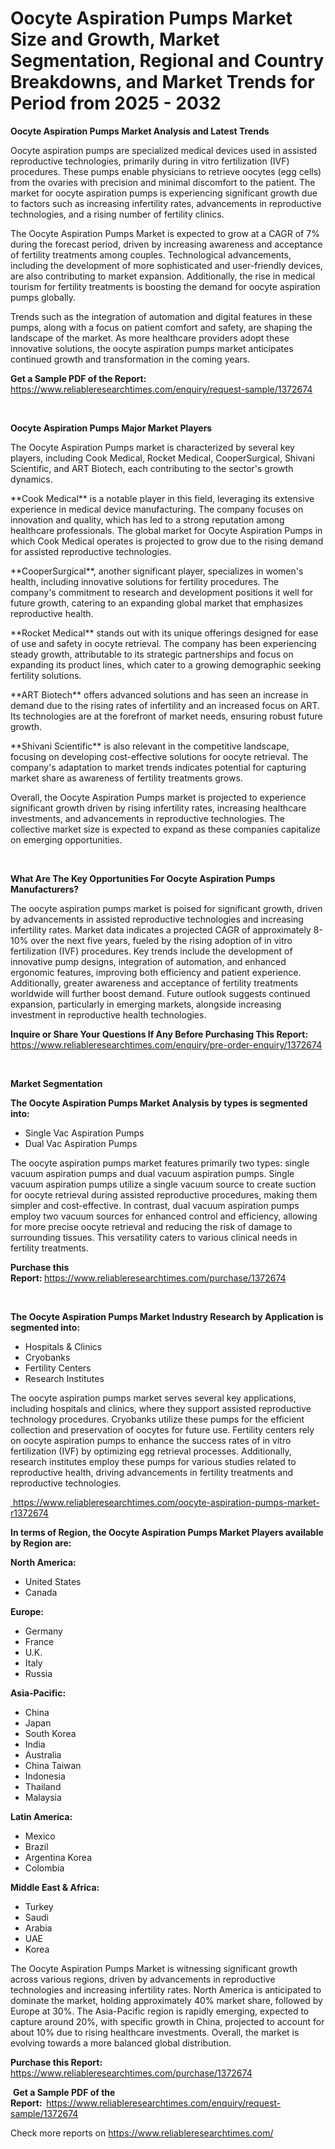 <p><h1>Oocyte Aspiration Pumps Market Size and Growth, Market Segmentation, Regional and Country Breakdowns, and Market Trends for Period from 2025 -  2032</h1></p><p><strong>Oocyte Aspiration Pumps Market Analysis and Latest Trends</strong></p>
<p><p>Oocyte aspiration pumps are specialized medical devices used in assisted reproductive technologies, primarily during in vitro fertilization (IVF) procedures. These pumps enable physicians to retrieve oocytes (egg cells) from the ovaries with precision and minimal discomfort to the patient. The market for oocyte aspiration pumps is experiencing significant growth due to factors such as increasing infertility rates, advancements in reproductive technologies, and a rising number of fertility clinics. </p><p>The Oocyte Aspiration Pumps Market is expected to grow at a CAGR of 7% during the forecast period, driven by increasing awareness and acceptance of fertility treatments among couples. Technological advancements, including the development of more sophisticated and user-friendly devices, are also contributing to market expansion. Additionally, the rise in medical tourism for fertility treatments is boosting the demand for oocyte aspiration pumps globally. </p><p>Trends such as the integration of automation and digital features in these pumps, along with a focus on patient comfort and safety, are shaping the landscape of the market. As more healthcare providers adopt these innovative solutions, the oocyte aspiration pumps market anticipates continued growth and transformation in the coming years.</p></p>
<p><strong>Get a Sample PDF of the Report:&nbsp;</strong> <a href="https://www.reliableresearchtimes.com/enquiry/request-sample/1372674?utm_campaign=3577&utm_medium=2&utm_source=Github&utm_content=ia&utm_term=22032025&utm_id=oocyte-aspiration-pumps">https://www.reliableresearchtimes.com/enquiry/request-sample/1372674</a></p>
<p>&nbsp;</p>
<p><strong>Oocyte Aspiration Pumps Major Market Players</strong></p>
<p><p>The Oocyte Aspiration Pumps market is characterized by several key players, including Cook Medical, Rocket Medical, CooperSurgical, Shivani Scientific, and ART Biotech, each contributing to the sector's growth dynamics.</p><p>**Cook Medical** is a notable player in this field, leveraging its extensive experience in medical device manufacturing. The company focuses on innovation and quality, which has led to a strong reputation among healthcare professionals. The global market for Oocyte Aspiration Pumps in which Cook Medical operates is projected to grow due to the rising demand for assisted reproductive technologies.</p><p>**CooperSurgical**, another significant player, specializes in women's health, including innovative solutions for fertility procedures. The company's commitment to research and development positions it well for future growth, catering to an expanding global market that emphasizes reproductive health.</p><p>**Rocket Medical** stands out with its unique offerings designed for ease of use and safety in oocyte retrieval. The company has been experiencing steady growth, attributable to its strategic partnerships and focus on expanding its product lines, which cater to a growing demographic seeking fertility solutions.</p><p>**ART Biotech** offers advanced solutions and has seen an increase in demand due to the rising rates of infertility and an increased focus on ART. Its technologies are at the forefront of market needs, ensuring robust future growth.</p><p>**Shivani Scientific** is also relevant in the competitive landscape, focusing on developing cost-effective solutions for oocyte retrieval. The company's adaptation to market trends indicates potential for capturing market share as awareness of fertility treatments grows.</p><p>Overall, the Oocyte Aspiration Pumps market is projected to experience significant growth driven by rising infertility rates, increasing healthcare investments, and advancements in reproductive technologies. The collective market size is expected to expand as these companies capitalize on emerging opportunities.</p></p>
<p>&nbsp;</p>
<p><strong>What Are The Key Opportunities For Oocyte Aspiration Pumps Manufacturers?</strong></p>
<p><p>The oocyte aspiration pumps market is poised for significant growth, driven by advancements in assisted reproductive technologies and increasing infertility rates. Market data indicates a projected CAGR of approximately 8-10% over the next five years, fueled by the rising adoption of in vitro fertilization (IVF) procedures. Key trends include the development of innovative pump designs, integration of automation, and enhanced ergonomic features, improving both efficiency and patient experience. Additionally, greater awareness and acceptance of fertility treatments worldwide will further boost demand. Future outlook suggests continued expansion, particularly in emerging markets, alongside increasing investment in reproductive health technologies.</p></p>
<p><strong>Inquire or Share Your Questions If Any Before Purchasing This Report:</strong> <a href="https://www.reliableresearchtimes.com/enquiry/pre-order-enquiry/1372674?utm_campaign=3577&utm_medium=2&utm_source=Github&utm_content=ia&utm_term=22032025&utm_id=oocyte-aspiration-pumps">https://www.reliableresearchtimes.com/enquiry/pre-order-enquiry/1372674</a></p>
<p>&nbsp;</p>
<p><strong>Market Segmentation</strong></p>
<p><strong>The Oocyte Aspiration Pumps Market Analysis by types is segmented into:</strong></p>
<p><ul><li>Single Vac Aspiration Pumps</li><li>Dual Vac Aspiration Pumps</li></ul></p>
<p><p>The oocyte aspiration pumps market features primarily two types: single vacuum aspiration pumps and dual vacuum aspiration pumps. Single vacuum aspiration pumps utilize a single vacuum source to create suction for oocyte retrieval during assisted reproductive procedures, making them simpler and cost-effective. In contrast, dual vacuum aspiration pumps employ two vacuum sources for enhanced control and efficiency, allowing for more precise oocyte retrieval and reducing the risk of damage to surrounding tissues. This versatility caters to various clinical needs in fertility treatments.</p></p>
<p><strong>Purchase this Report:&nbsp;</strong><a href="https://www.reliableresearchtimes.com/purchase/1372674?utm_campaign=3577&utm_medium=2&utm_source=Github&utm_content=ia&utm_term=22032025&utm_id=oocyte-aspiration-pumps">https://www.reliableresearchtimes.com/purchase/1372674</a></p>
<p>&nbsp;</p>
<p><strong>The Oocyte Aspiration Pumps Market Industry Research by Application is segmented into:</strong></p>
<p><ul><li>Hospitals & Clinics</li><li>Cryobanks</li><li>Fertility Centers</li><li>Research Institutes</li></ul></p>
<p><p>The oocyte aspiration pumps market serves several key applications, including hospitals and clinics, where they support assisted reproductive technology procedures. Cryobanks utilize these pumps for the efficient collection and preservation of oocytes for future use. Fertility centers rely on oocyte aspiration pumps to enhance the success rates of in vitro fertilization (IVF) by optimizing egg retrieval processes. Additionally, research institutes employ these pumps for various studies related to reproductive health, driving advancements in fertility treatments and reproductive technologies.</p></p>
<p><a href="https://www.reliableresearchtimes.com/oocyte-aspiration-pumps-market-r1372674?utm_campaign=3577&utm_medium=2&utm_source=Github&utm_content=ia&utm_term=22032025&utm_id=oocyte-aspiration-pumps">&nbsp;https://www.reliableresearchtimes.com/oocyte-aspiration-pumps-market-r1372674</a></p>
<p><strong>In terms of Region, the Oocyte Aspiration Pumps Market Players available by Region are:</strong></p>
<p>
    <p> <strong> North America: </strong>
        <ul>
            <li>United States</li>
            <li>Canada</li>
        </ul>
        </p> 
    <p> <strong> Europe: </strong>
        <ul>
            <li>Germany</li>
            <li>France</li>
            <li>U.K.</li>
            <li>Italy</li>
            <li>Russia</li>
        </ul>
        </p> 
    <p> <strong> Asia-Pacific: </strong>
        <ul>
            <li>China</li>
            <li>Japan</li>
            <li>South Korea</li>
            <li>India</li>
            <li>Australia</li>
            <li>China Taiwan</li>
            <li>Indonesia</li>
            <li>Thailand</li>
            <li>Malaysia</li>
        </ul>
        </p> 
    <p> <strong> Latin America: </strong>
        <ul>
            <li>Mexico</li>
            <li>Brazil</li>
            <li>Argentina Korea</li>
            <li>Colombia</li>
        </ul>
        </p> 
    <p> <strong> Middle East & Africa: </strong>
        <ul>
            <li>Turkey</li>
            <li>Saudi</li>
            <li>Arabia</li>
            <li>UAE</li>
            <li>Korea</li>
        </ul>
    </p>
    </p>
<p><p>The Oocyte Aspiration Pumps Market is witnessing significant growth across various regions, driven by advancements in reproductive technologies and increasing infertility rates. North America is anticipated to dominate the market, holding approximately 40% market share, followed by Europe at 30%. The Asia-Pacific region is rapidly emerging, expected to capture around 20%, with specific growth in China, projected to account for about 10% due to rising healthcare investments. Overall, the market is evolving towards a more balanced global distribution.</p></p>
<p><strong>Purchase this Report: </strong><a href="https://www.reliableresearchtimes.com/purchase/1372674?utm_campaign=3577&utm_medium=2&utm_source=Github&utm_content=ia&utm_term=22032025&utm_id=oocyte-aspiration-pumps">https://www.reliableresearchtimes.com/purchase/1372674</a></p>
<p>&nbsp;<strong>Get a Sample PDF of the Report:&nbsp;&nbsp;</strong><a href="https://www.reliableresearchtimes.com/enquiry/request-sample/1372674?utm_campaign=3577&utm_medium=2&utm_source=Github&utm_content=ia&utm_term=22032025&utm_id=oocyte-aspiration-pumps">https://www.reliableresearchtimes.com/enquiry/request-sample/1372674</a></p>
<p><strong></strong></p>
<p>Check more reports on <a href="https://www.reliableresearchtimes.com/?utm_campaign=3577&utm_medium=2&utm_source=Github&utm_content=ia&utm_term=22032025&utm_id=oocyte-aspiration-pumps">https://www.reliableresearchtimes.com/</a></p>